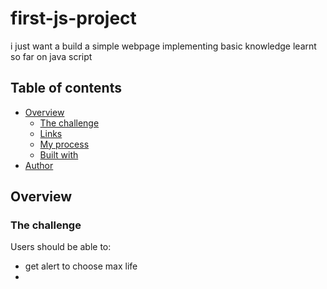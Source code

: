 # first-js-project
i just want a build a simple webpage implementing basic knowledge learnt so far on java script

## Table of contents

-  [Overview](#overview)
   -  [The challenge](#the-challenge)
   -  [Links](#links)
   -  [My process](#my-process)
   -  [Built with](#built-with)
-  [Author](#author)

## Overview

### The challenge

Users should be able to:
- get alert to choose max life
- 

